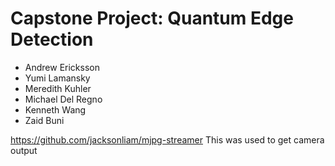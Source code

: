 <h1>Capstone Project: Quantum Edge Detection</h1>

- Andrew Ericksson
- Yumi Lamansky
- Meredith Kuhler
- Michael Del Regno
- Kenneth Wang
- Zaid Buni

https://github.com/jacksonliam/mjpg-streamer
This was used to get camera output
